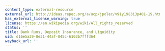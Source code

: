 ```yaml
---
content_type: external-resource
external_url: http://ideas.repec.org/a/ucp/jpolec/v91y1983i3p401-19.html
has_external_license_warning: true
license: https://en.wikipedia.org/wiki/All_rights_reserved
status: ''
title: Bank Runs, Deposit Insurance, and Liquidity
uid: d16e5a39-8e31-44af-845c-6103b7fffd64
wayback_url: ''
---
```

